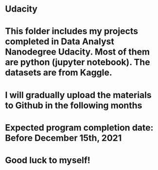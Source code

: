 # Udacity
# This folder includes my projects completed in Data Analyst Nanodegree Udacity. Most of them are python (jupyter notebook). The datasets are from Kaggle.
# I will gradually upload the materials to Github in the following months
# Expected program completion date: Before December 15th, 2021
# Good luck to myself!
